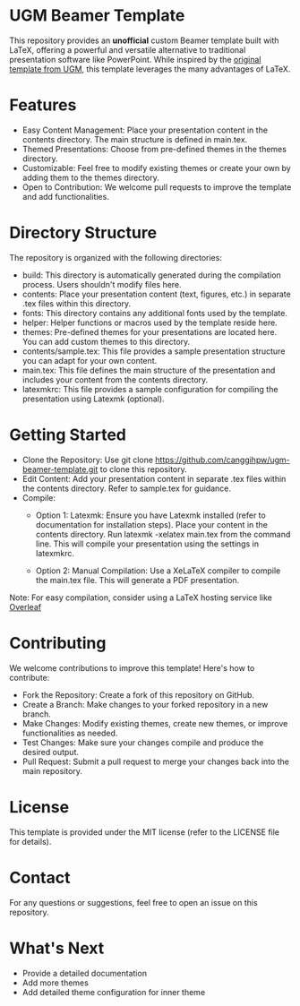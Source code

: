 # UGM Beamer Template
This repository provides an **unofficial** custom Beamer template built with LaTeX, offering a powerful and versatile alternative to traditional presentation software like PowerPoint. While inspired by the [original template from UGM](https://brand.ugm.ac.id/downloads/), this template leverages the many advantages of LaTeX.

# Features
* Easy Content Management: Place your presentation content in the contents directory. The main structure is defined in main.tex.
* Themed Presentations: Choose from pre-defined themes in the themes directory.
* Customizable: Feel free to modify existing themes or create your own by adding them to the themes directory.
* Open to Contribution: We welcome pull requests to improve the template and add functionalities.

# Directory Structure
The repository is organized with the following directories:

* build: This directory is automatically generated during the compilation process. Users shouldn't modify files here.
* contents: Place your presentation content (text, figures, etc.) in separate .tex files within this directory.
* fonts: This directory contains any additional fonts used by the template.
* helper: Helper functions or macros used by the template reside here.
* themes: Pre-defined themes for your presentations are located here. You can add custom themes to this directory.
* contents/sample.tex: This file provides a sample presentation structure you can adapt for your own content.
* main.tex: This file defines the main structure of the presentation and includes your content from the contents directory.
* latexmkrc: This file provides a sample configuration for compiling the presentation using Latexmk (optional).

# Getting Started
* Clone the Repository: Use git clone https://github.com/canggihpw/ugm-beamer-template.git to clone this repository.
* Edit Content: Add your presentation content in separate .tex files within the contents directory. Refer to sample.tex for guidance.
* Compile:
    * Option 1: Latexmk:
Ensure you have Latexmk installed (refer to documentation for installation steps).
Place your content in the contents directory.
Run latexmk -xelatex main.tex from the command line. This will compile your presentation using the settings in latexmkrc.

    * Option 2: Manual Compilation:
Use a XeLaTeX compiler to compile the main.tex file. This will generate a PDF presentation.

Note: For easy compilation, consider using a LaTeX hosting service like [Overleaf](https://www.overleaf.com/)

# Contributing
We welcome contributions to improve this template! Here's how to contribute:

* Fork the Repository: Create a fork of this repository on GitHub.
* Create a Branch: Make changes to your forked repository in a new branch.
* Make Changes: Modify existing themes, create new themes, or improve functionalities as needed.
* Test Changes: Make sure your changes compile and produce the desired output.
* Pull Request: Submit a pull request to merge your changes back into the main repository.

# License
This template is provided under the MIT license (refer to the LICENSE file for details).

# Contact
For any questions or suggestions, feel free to open an issue on this repository.

# What's Next
* Provide a detailed documentation
* Add more themes
* Add detailed theme configuration for inner theme